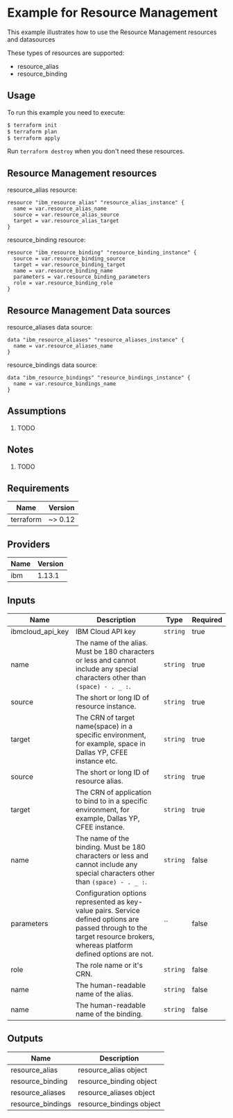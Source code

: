 # Example for Resource Management

This example illustrates how to use the Resource Management resources and datasources

These types of resources are supported:

* resource_alias
* resource_binding

## Usage

To run this example you need to execute:

```bash
$ terraform init
$ terraform plan
$ terraform apply
```

Run `terraform destroy` when you don't need these resources.


## Resource Management resources

resource_alias resource:

```hcl
resource "ibm_resource_alias" "resource_alias_instance" {
  name = var.resource_alias_name
  source = var.resource_alias_source
  target = var.resource_alias_target
}
```
resource_binding resource:

```hcl
resource "ibm_resource_binding" "resource_binding_instance" {
  source = var.resource_binding_source
  target = var.resource_binding_target
  name = var.resource_binding_name
  parameters = var.resource_binding_parameters
  role = var.resource_binding_role
}
```

## Resource Management Data sources

resource_aliases data source:

```hcl
data "ibm_resource_aliases" "resource_aliases_instance" {
  name = var.resource_aliases_name
}
```
resource_bindings data source:

```hcl
data "ibm_resource_bindings" "resource_bindings_instance" {
  name = var.resource_bindings_name
}
```

## Assumptions

1. TODO

## Notes

1. TODO

## Requirements

| Name | Version |
|------|---------|
| terraform | ~> 0.12 |

## Providers

| Name | Version |
|------|---------|
| ibm | 1.13.1 |

## Inputs

| Name | Description | Type | Required |
|------|-------------|------|---------|
| ibmcloud\_api\_key | IBM Cloud API key | `string` | true |
| name | The name of the alias. Must be 180 characters or less and cannot include any special characters other than `(space) - . _ :`. | `string` | true |
| source | The short or long ID of resource instance. | `string` | true |
| target | The CRN of target name(space) in a specific environment, for example, space in Dallas YP, CFEE instance etc. | `string` | true |
| source | The short or long ID of resource alias. | `string` | true |
| target | The CRN of application to bind to in a specific environment, for example, Dallas YP, CFEE instance. | `string` | true |
| name | The name of the binding. Must be 180 characters or less and cannot include any special characters other than `(space) - . _ :`. | `string` | false |
| parameters | Configuration options represented as key-value pairs. Service defined options are passed through to the target resource brokers, whereas platform defined options are not. | `` | false |
| role | The role name or it's CRN. | `string` | false |
| name | The human-readable name of the alias. | `string` | false |
| name | The human-readable name of the binding. | `string` | false |

## Outputs

| Name | Description |
|------|-------------|
| resource_alias | resource_alias object |
| resource_binding | resource_binding object |
| resource_aliases | resource_aliases object |
| resource_bindings | resource_bindings object |
